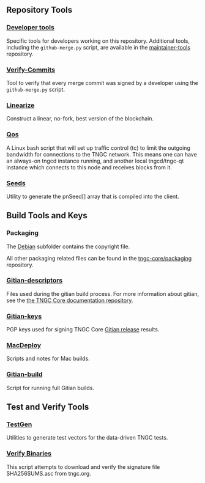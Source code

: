 Repository Tools
---------------------

### [Developer tools](/contrib/devtools) ###
Specific tools for developers working on this repository.
Additional tools, including the `github-merge.py` script, are available in the [maintainer-tools](https://github.com/tngc-core/tngc-maintainer-tools) repository.

### [Verify-Commits](/contrib/verify-commits) ###
Tool to verify that every merge commit was signed by a developer using the `github-merge.py` script.

### [Linearize](/contrib/linearize) ###
Construct a linear, no-fork, best version of the blockchain.

### [Qos](/contrib/qos) ###

A Linux bash script that will set up traffic control (tc) to limit the outgoing bandwidth for connections to the TNGC network. This means one can have an always-on tngcd instance running, and another local tngcd/tngc-qt instance which connects to this node and receives blocks from it.

### [Seeds](/contrib/seeds) ###
Utility to generate the pnSeed[] array that is compiled into the client.

Build Tools and Keys
---------------------

### Packaging ###
The [Debian](/contrib/debian) subfolder contains the copyright file.

All other packaging related files can be found in the [tngc-core/packaging](https://github.com/tngc-core/packaging) repository.

### [Gitian-descriptors](/contrib/gitian-descriptors) ###
Files used during the gitian build process. For more information about gitian, see the [the TNGC Core documentation repository](https://github.com/tngc-core/docs).

### [Gitian-keys](/contrib/gitian-keys)
PGP keys used for signing TNGC Core [Gitian release](/doc/release-process.md) results.

### [MacDeploy](/contrib/macdeploy) ###
Scripts and notes for Mac builds.

### [Gitian-build](/contrib/gitian-build.py) ###
Script for running full Gitian builds.

Test and Verify Tools
---------------------

### [TestGen](/contrib/testgen) ###
Utilities to generate test vectors for the data-driven TNGC tests.

### [Verify Binaries](/contrib/verifybinaries) ###
This script attempts to download and verify the signature file SHA256SUMS.asc from tngc.org.
